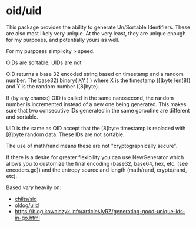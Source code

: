 # oid/uid

This package provides the ability to generate Un/Sortable Identifiers. These
are also most likely very unique. At the very least, they are unique
enough for my purposes, and potentially yours as well.

For my purposes simplicity > speed.

OIDs are sortable, UIDs are not

OID returns a base 32 encoded string based on timestamp and a random
number. The base32( binary( XY ) ) where X is the timestamp ([]byte len(8)) and Y
is the random number ([8]byte).

If (by any chance) OID is called in the same nanosecond, the random number
is incremented instead of a new one being generated. This makes sure that two
consecutive IDs generated in the same goroutine are different and sortable.

UID is the same as OID accept that the [8]byte timestamp is replaced with
[8]byte random data. These IDs are not sortable.

The use of math/rand means these are not "cryptographically secure".

If there is a desire for greater flexibility you can use NewGenerator which allows you to customize
the final encoding (base32, base64, hex, etc. (see encoders.go)) and the entropy
source and length (math/rand, crypto/rand, etc).

Based *very* heavily on:
- [chilts/sid](https://github.com/chilts/sid)
- [oklog/ulid](https://github.com/oklog/ulid)
- https://blog.kowalczyk.info/article/JyRZ/generating-good-unique-ids-in-go.html
